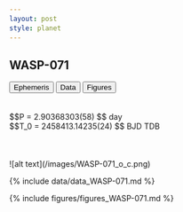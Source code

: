 ```yaml
---
layout: post
style: planet
---
```

<script src="../js/planets.js"></script>

## WASP-071

<!-- Tab links -->
<div class="tab">
<button class="tablinks" onclick="openCity(event, 'Ephemeris')">Ephemeris</button>
<button class="tablinks" onclick="openCity(event, 'Data')">Data</button>
<button class="tablinks" onclick="openCity(event, 'Figures')">Figures</button>
</div>

<!-- Tab content -->
<div id="Ephemeris" class="tabcontent" markdown="1">
<br/><br/>
$$P = 2.90368303(58) $$ day <br/>
$$T_0 = 2458413.14235(24) $$ BJD TDB
<br/><br/>
<br/><br/>
![alt text](/images/WASP-071_o_c.png)
</div>


<div id="Data" class="tabcontent" markdown="1">

{% include data/data_WASP-071.md %}

</div>

<div id="Figures" class="tabcontent" markdown="1">
{% include figures/figures_WASP-071.md %}
</div>


<script src="../js/tabs.js"></script>


